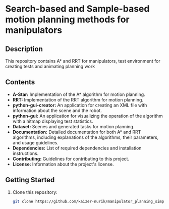 # Search-based and Sample-based motion planning methods for manipulators

## Description

This repository contains A* and RRT for manipulators, test environment for creating tests and animating planning work

## Contents

- **A-Star:** Implementation of the A* algorithm for motion planning.
- **RRT:** Implementation of the RRT algorithm for motion planning.
- **python-gui-creator:** An application for creating an XML file with information about the scene and the robot.
- **python-gui:** An application for visualizing the operation of the algorithm with a hitmap displaying test statistics.
- **Dataset:** Scenes and generated tasks for motion planning.
- **Documentation:** Detailed documentation for both A* and RRT algorithms, including explanations of the algorithms, their parameters, and usage guidelines.
- **Dependencies:** List of required dependencies and installation instructions.
- **Contributing:** Guidelines for contributing to this project.
- **License:** Information about the project's license.

## Getting Started

1. Clone this repository:

   ```bash
   git clone https://github.com/kaizer-nurik/manipulator_planning_simple.git
